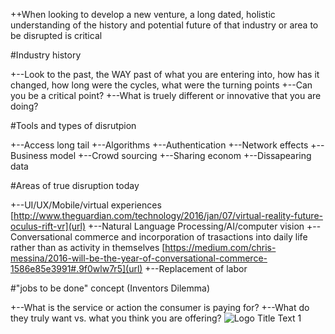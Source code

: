 ++When looking to develop a new venture, a long dated, holistic understanding of the history and potential future of that industry or area to be disrupted is critical

 #Industry history
 
 +--Look to the past, the WAY past of what you are entering into, how has it changed, how long were the cycles, what were the turning points
 +--Can you be a critical point?
 +--What is truely different or innovative that you are doing?
 
 #Tools and types of disrutpion
 
 +--Access long tail
 +--Algorithms
 +--Authentication
 +--Network effects
 +--Business model
 +--Crowd sourcing
 +--Sharing econom
 +--Dissapearing data
 
 #Areas of true disruption today
 
 +--UI/UX/Mobile/virtual experiences
 [http://www.theguardian.com/technology/2016/jan/07/virtual-reality-future-oculus-rift-vr](url)
 +--Natural Language Processing/AI/computer vision
 +--Conversational commerce and incorporation of trasactions into daily life rather than as activity in themselves
 [https://medium.com/chris-messina/2016-will-be-the-year-of-conversational-commerce-1586e85e3991#.9f0wlw7r5](url)
 +--Replacement of labor
 
 #"jobs to be done" concept (Inventors Dilemma)
 
 +--What is the service or action the consumer is paying for?
 +--What do they truly want vs. what you think you are offering?
 ![](https://i.guim.co.uk/img/media/9a7b8568c95a76c3dcfe9144d5b42c323c211c96/1465_412_3670_2201/master/3670.jpg?w=620&q=20&auto=format&usm=12&fit=max&dpr=2&s=cfd4beb800ca81933d1f51e09ea0aa74 "Logo Title Text 1")
